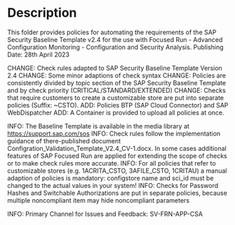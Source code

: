 # Description

This folder provides policies for automating the requirements of the SAP Security Baseline Template v2.4 for the use with Focused Run - Advanced Configuration Monitoring - Configuration and Security Analysis.
Publishing Date:  28th April 2023


CHANGE: Check rules adapted to SAP Security Baseline Template Version 2.4
CHANGE: Some minor adaptions of check syntax 
CHANGE: Policies are consistently divided by topic section of the SAP Security Baseline Template and by check priority (CRITICAL/STANDARD/EXTENDED)
CHANGE: Checks that require customers to create a customizable store are put into separate policies (Suffix: ~CSTO).
ADD: Policies BTP (SAP Cloud Connector) and SAP WebDispatcher 
ADD: A Container is provided to upload all policies at once.


INFO: The Baseline Template is available in the media library at https://support.sap.com/sos
INFO: Check rules follow the implementation guidance of there-published  document 
      Configration_Validation_Template_V2.4_CV-1.docx.
In some cases additional features of SAP Focused Run are applied for extending the scope of checks or to make check rules more accurate.
INFO: For all policies that refer to customizable stores (e.g. 1ACRITA_CSTO, 3AFILE_CSTO, 1CRITAU) a manual adaption of policies is mandatory:
configstore name and sci_id must be changed to the actual values in your system!
INFO: Checks for Password Hashes and Switchable Authorizations are put in separate policies, because multiple noncompliant item may hide noncompliant parameters

INFO: Primary Channel for Issues and Feedback: SV-FRN-APP-CSA 
